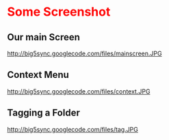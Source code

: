 # <font color='red'>Some Screenshot</font> #
## Our main Screen ##
http://big5sync.googlecode.com/files/mainscreen.JPG
## Context Menu ##
http://big5sync.googlecode.com/files/context.JPG
## Tagging a Folder ##
http://big5sync.googlecode.com/files/tag.JPG